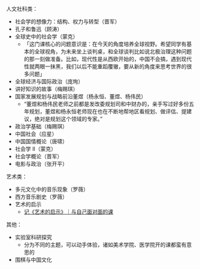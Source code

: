 人文社科类：

- 社会学的想像力：结构、权力与转型（晋军）
- 孔子和鲁迅（顾涛）
- 全球史中的社会学（蒙克）
	- 「这门课核心的问题意识是：在今天的角度培养全球视野。希望同学有基本的全球视角，为未来坐上谈判桌，和全球谈判比如说北极治理这种问题的那一刻做准备。比如，现代性是从西欧开始的，中国不会搞，遇到现代性就两眼一抹黑，我们以后不能重蹈覆辙，要从新的角度来思考世界的很多问题」
- 全球经济与国际政治（庞珣）
- 讲好知识的故事（梅赐琪）
- 国家发展规划与战略前沿董煜（杨永恒、董煜、杨伟民）
	- “董煜和杨伟民老师之前都是发改委规划司和中财办的，亲手写过好多份五年规划，董煜和杨永恒老师现在也在不断地帮地区看规划、做评估、提建议，绝对是规划这个领域的专家。”
- 政治学基础（梅赐琪）
- 中国社会（应星）
- 中国国情概论（唐啸）
- 社会学 II（蒙克）
- 社会学概论（晋军）
- 电影与政治（张开平）

艺术类：
- 多元文化中的音乐现象（罗薇）
- 西方音乐剧史（罗薇）
- 艺术的启示
	- [记《艺术的启示》｜与自己面对面的课](https://mp.weixin.qq.com/s/cCYkxulpHUov1crTMZpqlQ)

其他：
- 实验室科研探究
	- 分为不同的主题，可以动手体验，诸如美术学院、医学院开的课都蛮有意思的
- 围棋与中国文化

